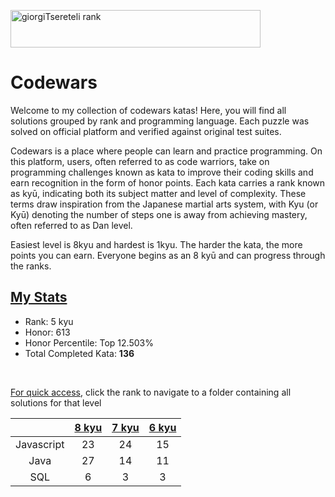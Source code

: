 <a href="#"><img src="https://www.codewars.com/users/giorgiTsereteli/badges/large" alt="giorgiTsereteli rank" width="400" height="60"></a>

# Codewars
Welcome to my collection of codewars katas! Here, you will find all solutions grouped by rank and programming language. Each puzzle was solved on official platform and verified against original test suites.

Codewars is a place where people can learn and practice programming. On this platform, users, often referred to as code warriors, take on programming challenges known as kata to improve their coding skills and earn recognition in the form of honor points. Each kata carries a rank known as kyū, indicating both its subject matter and level of complexity. These terms draw inspiration from the Japanese martial arts system, with Kyu (or Kyū) denoting the number of steps one is away from achieving mastery, often referred to as Dan level. 

Easiest level is 8kyu and hardest is 1kyu. The harder the kata, the more points you can earn. Everyone begins as an 8 kyū and can progress through the ranks. 
 

## <a href="https://www.codewars.com/users/giorgiTsereteli">My Stats</a>
- Rank: 5 kyu
- Honor: 613
- Honor Percentile: Top 12.503%
- Total Completed Kata: <b>136</b>


</br>

<ins>For quick access</ins>, click the rank to navigate to a folder containing all solutions for that level


|   | [8 kyu](/8-kyu/) | [7 kyu](/7-kyu/) | [6 kyu](/6-kyu/) |
|:-----------------------------:|:-----------------------------:|:-----------------------------:| :-----------------------------:|
|            Javascript               |               23                |               24                |               15              |
|            Java               |               27               |               14               |               11               |
|            SQL               |               6               |               3               |               3               |

</br>

